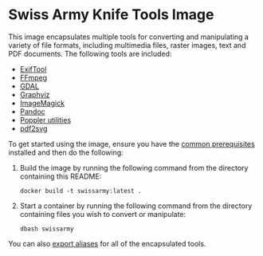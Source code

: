 # Swiss Army Knife Tools Image

This image encapsulates multiple tools for converting and manipulating a variety of file formats, including multimedia files, raster images, text and PDF documents. The following tools are included:

- [ExifTool](https://exiftool.org/)
- [FFmpeg](https://www.ffmpeg.org/)
- [GDAL](https://gdal.org/)
- [Graphviz](https://www.graphviz.org/)
- [ImageMagick](https://imagemagick.org/index.php)
- [Pandoc](https://pandoc.org/)
- [Poppler utilities](https://poppler.freedesktop.org/)
- [pdf2svg](https://github.com/dawbarton/pdf2svg)

To get started using the image, ensure you have the [common prerequisites](../README.md) installed and then do the following:

1. Build the image by running the following command from the directory containing this README:
    
    ````
    docker build -t swissarmy:latest .
    ````

2. Start a container by running the following command from the directory containing files you wish to convert or manipulate:
    
    ```
    dbash swissarmy
    ```

You can also [export aliases](../README.md#exporting-aliases) for all of the encapsulated tools.
